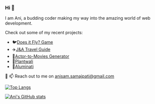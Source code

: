 ### Hi 👋

I am Ani, a budding coder making my way into the amazing world of web development.

Check out some of my recent projects:

* 🐦[Does it Fly? Game](https://anisam04.github.io/Does-It-Fly-Game/)
* ✈️[J&A Travel Guide](https://guidetravel.herokuapp.com/)
* 🎥[Actor-to-Movies Generator](https://replit.com/join/ewvfmotbra-ani0104)
* 🌱[Plantwali](https://inventory-tracking-app.ani0104.repl.co/)
* 👭[Aluminati](https://aluminati.ani0104.repl.co/)

🔭 
📫 Reach out to me on anisam.samajpati@gmail.com

[![Top Langs](https://github-readme-stats.vercel.app/api/top-langs/?username=anisam04&layout=compact&langs_count=8)](https://github.com/anisam04/github-readme-stats)

[![Ani's GitHub stats](https://github-readme-stats.vercel.app/api?username=anisam04&hide=contribs&count_private=true&show_icons=true)](https://github.com/anisam04/github-readme-stats)


<!--
**anisam04/anisam04** is a ✨ _special_ ✨ repository because its `README.md` (this file) appears on your GitHub profile.

Here are some ideas to get you started:

- 🔭 I’m currently working on ...
- 🌱 I’m currently learning ...
- 👯 I’m looking to collaborate on ...
- 🤔 I’m looking for help with ...
- 💬 Ask me about ...
- 📫 How to reach me: ...
- 😄 Pronouns: ...
- ⚡ Fun fact: ...
-->

